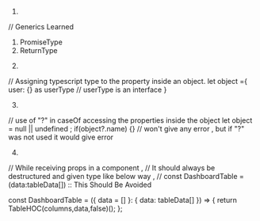 1)
// Generics Learned
1. PromiseType
2. ReturnType


2)
// Assigning typescript type to the property inside an object.
let object ={
user: {} as userType
// userType is an interface
}

3)
// use of "?" in caseOf accessing the properties inside the object
let object = null || undefined ;
if(object?.name) {} // won't give any error , but if "?" was not used it would give error


4)
// While receiving props in a component ,
// It should always be destructured and given type like below way ,
// const DashboardTable = (data:tableData[]) :: This Should Be Avoided

const DashboardTable = ({ data = [] }: { data: tableData[] }) => {
  return TableHOC(columns,data,false)();
};